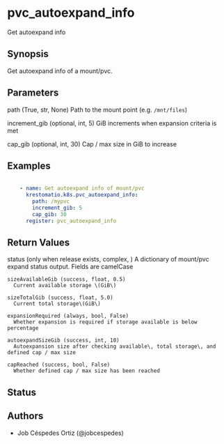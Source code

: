 # pvc_autoexpand_info
Get autoexpand info

## Synopsis

Get autoexpand info of a mount/pvc\.




## Parameters

  path (True, str, None)
    Path to the mount point \(e\.g\. <code>/mnt/files</code>\)

  increment_gib (optional, int, 5)
    GiB increments when expansion criteria is met

  cap_gib (optional, int, 30)
    Cap / max size in GiB to increase



## Examples

```yaml
    
    - name: Get autoexpand info of mount/pvc
      krestomatio.k8s.pvc_autoexpand_info:
        path: /mypvc
        increment_gib: 5
        cap_gib: 30
      register: pvc_autoexpand_info

```


## Return Values

  status (only when release exists, complex, )
    A dictionary of mount/pvc expand status output\. Fields are camelCase

    sizeAvailableGib (success, float, 0.5)
      Current available storage \(GiB\)

    sizeTotalGib (success, float, 5.0)
      Current total storage\(GiB\)

    expansionRequired (always, bool, False)
      Whether expansion is required if storage available is below percentage

    autoexpandSizeGib (success, int, 10)
      Autoexpansion size after checking available\, total storage\, and defined cap / max size

    capReached (success, bool, False)
      Whether defined cap / max size has been reached




## Status


## Authors

- Job Céspedes Ortiz \(\@jobcespedes\)

